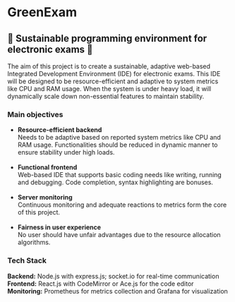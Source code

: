 # GreenExam
## :leaves: Sustainable programming environment for electronic exams :leaves:

The aim of this project is to create a sustainable, adaptive web-based Integrated Development Environment (IDE) for electronic exams. This IDE will be designed to be resource-efficient and adaptive to system metrics like CPU and RAM usage. When the system is under heavy load, it will dynamically scale down non-essential features to maintain stability.

### Main objectives
- **Resource-efficient backend**<br>Needs to be adaptive based on reported system metrics like CPU and RAM usage. Functionalities should be reduced in dynamic manner to ensure stability under high loads.<br><br>
- **Functional frontend**<br>Web-based IDE that supports basic coding needs like writing, running and debugging. Code completion, syntax highlighting are bonuses.<br><br>
- **Server monitoring**<br>Continuous monitoring and adequate reactions to metrics form the core of this project.<br><br>
- **Fairness in user experience**<br>No user should have unfair advantages due to the resource allocation algorithms.

### Tech Stack
**Backend:** Node.js with express.js; socket.io for real-time communication<br>
**Frontend:** React.js with CodeMirror or Ace.js for the code editor<br>
**Monitoring:** Prometheus for metrics collection and Grafana for visualization<br>







